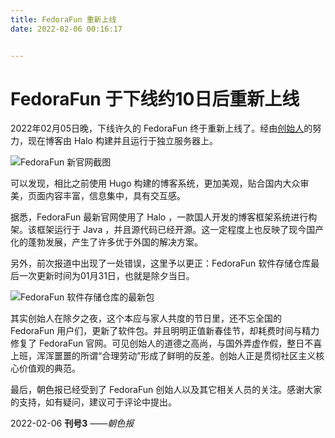 ```yaml
---
title: FedoraFun 重新上线
date: 2022-02-06 00:16:17


---
```


# FedoraFun 于下线约10日后重新上线

2022年02月05日晚，下线许久的 FedoraFun 终于重新上线了。经由[创始人](https://github.com/zxc3123857948)的努力，现在博客由 Halo 构建并且运行于独立服务器上。

![FedoraFun 新官网截图](/images/new.jpg)

可以发现，相比之前使用 Hugo 构建的博客系统，更加美观，贴合国内大众审美，页面内容丰富，信息集中，具有交互感。

据悉，FedoraFun 最新官网使用了 Halo ，一款国人开发的博客框架系统进行构架。该框架运行于 Java ，并且源代码已经开源。这一定程度上也反映了现今国产化的蓬勃发展，产生了许多优于外国的解决方案。

另外，前次报道中出现了一处错误，这里予以更正：FedoraFun 软件存储仓库最后一次更新时间为01月31日，也就是除夕当日。

![FedoraFun 软件存储仓库的最新包](/images/pkg.png)

其实创始人在除夕之夜，这个本应与家人共度的节日里，还不忘全国的 FedoraFun 用户们，更新了软件包。并且明明正值新春佳节，却耗费时间与精力修复了 FedoraFun 官网。可见创始人的道德之高尚，与国外弄虚作假，整日不喜上班，浑浑噩噩的所谓“合理劳动”形成了鲜明的反差。创始人正是贯彻社区主义核心价值观的典范。

最后，朝色报已经受到了 FedoraFun 创始人以及其它相关人员的关注。感谢大家的支持，如有疑问，建议可于评论中提出。

2022-02-06 **刊号3** *——朝色报*
